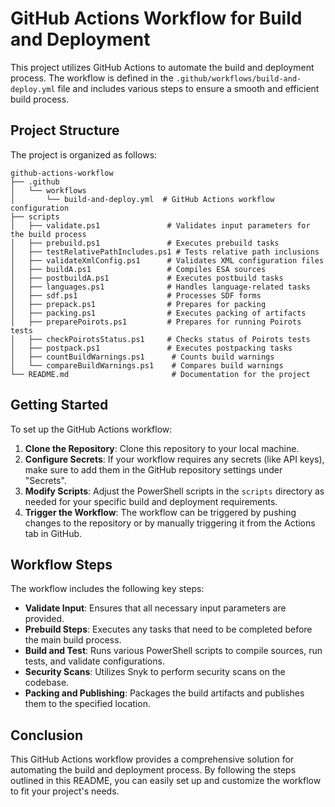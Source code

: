 # GitHub Actions Workflow for Build and Deployment

This project utilizes GitHub Actions to automate the build and deployment process. The workflow is defined in the `.github/workflows/build-and-deploy.yml` file and includes various steps to ensure a smooth and efficient build process.

## Project Structure

The project is organized as follows:

```
github-actions-workflow
├── .github
│   └── workflows
│       └── build-and-deploy.yml  # GitHub Actions workflow configuration
├── scripts
│   ├── validate.ps1               # Validates input parameters for the build process
│   ├── prebuild.ps1               # Executes prebuild tasks
│   ├── testRelativePathIncludes.ps1 # Tests relative path inclusions
│   ├── validateXmlConfig.ps1      # Validates XML configuration files
│   ├── buildA.ps1                 # Compiles ESA sources
│   ├── postbuildA.ps1             # Executes postbuild tasks
│   ├── languages.ps1              # Handles language-related tasks
│   ├── sdf.ps1                    # Processes SDF forms
│   ├── prepack.ps1                # Prepares for packing
│   ├── packing.ps1                # Executes packing of artifacts
│   ├── preparePoirots.ps1         # Prepares for running Poirots tests
│   ├── checkPoirotsStatus.ps1     # Checks status of Poirots tests
│   ├── postpack.ps1               # Executes postpacking tasks
│   ├── countBuildWarnings.ps1      # Counts build warnings
│   └── compareBuildWarnings.ps1    # Compares build warnings
└── README.md                       # Documentation for the project
```

## Getting Started

To set up the GitHub Actions workflow:

1. **Clone the Repository**: Clone this repository to your local machine.
2. **Configure Secrets**: If your workflow requires any secrets (like API keys), make sure to add them in the GitHub repository settings under "Secrets".
3. **Modify Scripts**: Adjust the PowerShell scripts in the `scripts` directory as needed for your specific build and deployment requirements.
4. **Trigger the Workflow**: The workflow can be triggered by pushing changes to the repository or by manually triggering it from the Actions tab in GitHub.

## Workflow Steps

The workflow includes the following key steps:

- **Validate Input**: Ensures that all necessary input parameters are provided.
- **Prebuild Steps**: Executes any tasks that need to be completed before the main build process.
- **Build and Test**: Runs various PowerShell scripts to compile sources, run tests, and validate configurations.
- **Security Scans**: Utilizes Snyk to perform security scans on the codebase.
- **Packing and Publishing**: Packages the build artifacts and publishes them to the specified location.

## Conclusion

This GitHub Actions workflow provides a comprehensive solution for automating the build and deployment process. By following the steps outlined in this README, you can easily set up and customize the workflow to fit your project's needs.